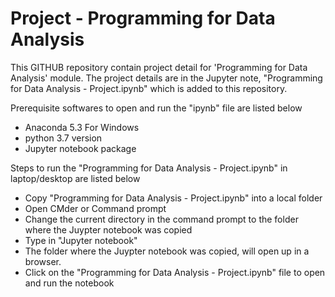 # Project - Programming for Data Analysis

This GITHUB repository contain project detail for 'Programming for Data Analysis' module. The project details are in the Jupyter note, "Programming for Data Analysis - Project.ipynb" which is added to this repository. 

Prerequisite softwares to open and run the "ipynb" file are listed below

  - Anaconda 5.3 For Windows
  - python 3.7 version
  - Jupyter notebook package
 
 
 Steps to run the "Programming for Data Analysis - Project.ipynb" in laptop/desktop are listed below

- Copy "Programming for Data Analysis - Project.ipynb" into a local folder
- Open CMder or Command prompt
- Change the current directory in the command prompt to the folder where the Juypter notebook was copied
- Type in "Jupyter notebook"
- The folder where the Juypter notebook was copied, will open up in a browser.
- Click on the "Programming for Data Analysis - Project.ipynb" file to open and run the notebook
